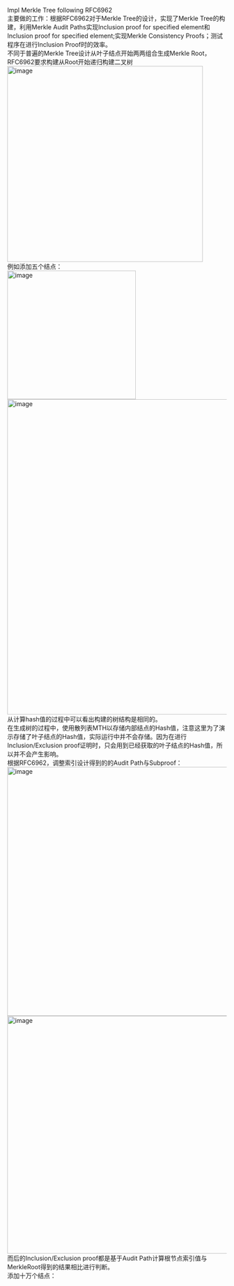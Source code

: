 Impl Merkle Tree following RFC6962  
主要做的工作：根据RFC6962对于Merkle Tree的设计，实现了Merkle Tree的构建，利用Merkle Audit Paths实现Inclusion proof for specified element和Inclusion proof for specified element;实现Merkle Consistency Proofs；测试程序在进行Inclusion Proof时的效率。   
不同于普遍的Merkle Tree设计从叶子结点开始两两组合生成Merkle Root，RFC6962要求构建从Root开始递归构建二叉树  
<img width="449" alt="image" src="https://github.com/Dianyudengdeng/homework-group-113/assets/93588357/450525be-db20-43b5-af64-21e92c02819a">  
例如添加五个结点：  
<img width="295" alt="image" src="https://github.com/Dianyudengdeng/homework-group-113/assets/93588357/8641d4d4-c5c5-419d-9dfd-5ff1b99fbc16">
<img width="723" alt="image" src="https://github.com/Dianyudengdeng/homework-group-113/assets/93588357/13ba8d8a-2fc0-4a86-b45a-ddb7e7ee8763">  
从计算hash值的过程中可以看出构建的树结构是相同的。  
在生成树的过程中，使用散列表MTH以存储内部结点的Hash值，注意这里为了演示存储了叶子结点的Hash值，实际运行中并不会存储。因为在进行Inclusion/Exclusion proof证明时，只会用到已经获取的叶子结点的Hash值，所以并不会产生影响。  
根据RFC6962，调整索引设计得到的的Audit Path与Subproof：  
<img width="571" alt="image" src="https://github.com/Dianyudengdeng/homework-group-113/assets/93588357/d4393030-0374-42c1-9050-2431f111653c">
<img width="545" alt="image" src="https://github.com/Dianyudengdeng/homework-group-113/assets/93588357/d1da97d9-9b0c-4104-a835-bcf1c9d86a62">  
而后的Inclusion/Exclusion proof都是基于Audit Path计算根节点索引值与MerkleRoot得到的结果相比进行判断。    
添加十万个结点：  
